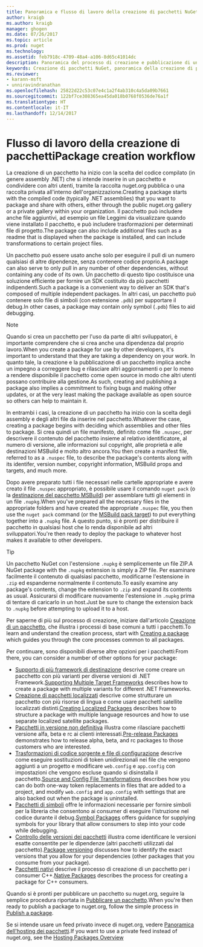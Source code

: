 ```yaml
---
title: Panoramica e flusso di lavoro della creazione di pacchetti NuGet | Microsoft Docs
author: kraigb
ms.author: kraigb
manager: ghogen
ms.date: 07/26/2017
ms.topic: article
ms.prod: nuget
ms.technology: 
ms.assetid: feb7918c-4709-48a4-a106-8d65c41014dc
description: Panoramica del processo di creazione e pubblicazione di un pacchetto NuGet, con collegamenti ad altre parti specifiche del processo.
keywords: Creazione di pacchetti NuGet, panoramica della creazione di pacchetti NuGet, flusso di lavoro della creazione di pacchetti NuGet, flusso di lavoro della creazione di pacchetti, panoramica della creazione di pacchetti.
ms.reviewer:
- karann-msft
- unniravindranathan
ms.openlocfilehash: 25822d22c53c07e4c1a2f4ab310c4a5da09b7661
ms.sourcegitcommit: 122bf7ce308365ea45da018b0768f0536de76a1f
ms.translationtype: HT
ms.contentlocale: it-IT
ms.lasthandoff: 12/14/2017
---
```

# <a name="package-creation-workflow"></a><span data-ttu-id="72148-104">Flusso di lavoro della creazione di pacchetti</span><span class="sxs-lookup"><span data-stu-id="72148-104">Package creation workflow</span></span>

<span data-ttu-id="72148-105">La creazione di un pacchetto ha inizio con la scelta del codice compilato (in genere assembly .NET) che si intende inserire in un pacchetto e condividere con altri utenti, tramite la raccolta nuget.org pubblica o una raccolta privata all'interno dell'organizzazione.</span><span class="sxs-lookup"><span data-stu-id="72148-105">Creating a package starts with the compiled code (typically .NET assemblies) that you want to package and share with others, either through the public nuget.org gallery or a private gallery within your organization.</span></span> <span data-ttu-id="72148-106">Il pacchetto può includere anche file aggiuntivi, ad esempio un file Leggimi da visualizzare quando viene installato il pacchetto, e può includere trasformazioni per determinati file di progetto.</span><span class="sxs-lookup"><span data-stu-id="72148-106">The package can also include additional files such as a readme that is displayed when the package is installed, and can include transformations to certain project files.</span></span>

<span data-ttu-id="72148-107">Un pacchetto può essere usato anche solo per eseguire il pull di un numero qualsiasi di altre dipendenze, senza contenere codice proprio.</span><span class="sxs-lookup"><span data-stu-id="72148-107">A package can also serve to only pull in any number of other dependencies, without containing any code of its own.</span></span> <span data-ttu-id="72148-108">Un pacchetto di questo tipo costituisce una soluzione efficiente per fornire un SDK costituito da più pacchetti indipendenti.</span><span class="sxs-lookup"><span data-stu-id="72148-108">Such a package is a convenient way to deliver an SDK that's composed of multiple independent packages.</span></span> <span data-ttu-id="72148-109">In altri casi, un pacchetto può contenere solo file di simboli (con estensione `.pdb`) per supportare il debug.</span><span class="sxs-lookup"><span data-stu-id="72148-109">In other cases, a package may contain only symbol (`.pdb`) files to aid debugging.</span></span>

> [!Note]
> <span data-ttu-id="72148-110">Quando si crea un pacchetto per l'uso da parte di altri sviluppatori, è importante comprendere che si crea anche una dipendenza dal proprio lavoro.</span><span class="sxs-lookup"><span data-stu-id="72148-110">When you create a package for use by other developers, it's important to understand that they are taking a dependency on your work.</span></span> <span data-ttu-id="72148-111">In quanto tale, la creazione e la pubblicazione di un pacchetto implica anche un impegno a correggere bug e rilasciare altri aggiornamenti o per lo meno a rendere disponibile il pacchetto come open source in modo che altri utenti possano contribuire alla gestione.</span><span class="sxs-lookup"><span data-stu-id="72148-111">As such, creating and publishing a package also implies a commitment to fixing bugs and making other updates, or at the very least making the package available as open source so others can help to maintain it.</span></span>

<span data-ttu-id="72148-112">In entrambi i casi, la creazione di un pacchetto ha inizio con la scelta degli assembly e degli altri file da inserire nel pacchetto.</span><span class="sxs-lookup"><span data-stu-id="72148-112">Whatever the case, creating a package begins with deciding which assemblies and other files to package.</span></span> <span data-ttu-id="72148-113">Si crea quindi un file manifesto, definito come file `.nuspec`, per descrivere il contenuto del pacchetto insieme al relativo identificatore, al numero di versione, alle informazioni sul copyright, alle proprietà e alle destinazioni MSBuild e molto altro ancora.</span><span class="sxs-lookup"><span data-stu-id="72148-113">You then create a manifest file, referred to as a `.nuspec` file, to describe the package's contents along with its identifer, version number, copyright information, MSBuild props and targets, and much more.</span></span>

<span data-ttu-id="72148-114">Dopo avere preparato tutti i file necessari nelle cartelle appropriate e avere creato il file `.nuspec` appropriato, è possibile usare il comando `nuget pack` (o la [destinazione del pacchetto MSBuild](../Schema/msbuild-targets.md)) per assemblare tutti gli elementi in un file `.nupkg`.</span><span class="sxs-lookup"><span data-stu-id="72148-114">When you've prepared all the necessary files in the appropriate folders and have created the appropriate `.nuspec` file, you then use the `nuget pack` command (or the [MSBuild pack target](../Schema/msbuild-targets.md)) to put everything together into a `.nupkg` file.</span></span> <span data-ttu-id="72148-115">A questo punto, si è pronti per distribuire il pacchetto in qualsiasi host che lo renda disponibile ad altri sviluppatori.</span><span class="sxs-lookup"><span data-stu-id="72148-115">You're then ready to deploy the package to whatever host makes it available to other developers.</span></span>

> [!Tip]
> <span data-ttu-id="72148-116">Un pacchetto NuGet con l'estensione `.nupkg` è semplicemente un file ZIP.</span><span class="sxs-lookup"><span data-stu-id="72148-116">A NuGet package with the `.nupkg` extension is simply a ZIP file.</span></span> <span data-ttu-id="72148-117">Per esaminare facilmente il contenuto di qualsiasi pacchetto, modificarne l'estensione in `.zip` ed espanderne normalmente il contenuto.</span><span class="sxs-lookup"><span data-stu-id="72148-117">To easily examine any package's contents, change the extension to `.zip` and expand its contents as usual.</span></span> <span data-ttu-id="72148-118">Assicurarsi di modificare nuovamente l'estensione in `.nupkg` prima di tentare di caricarlo in un host.</span><span class="sxs-lookup"><span data-stu-id="72148-118">Just be sure to change the extension back to `.nupkg` before attempting to upload it to a host.</span></span>

<span data-ttu-id="72148-119">Per saperne di più sul processo di creazione, iniziare dall'articolo [Creazione di un pacchetto](../create-packages/creating-a-package.md), che illustra i processi di base comuni a tutti i pacchetti.</span><span class="sxs-lookup"><span data-stu-id="72148-119">To learn and understand the creation process, start with [Creating a package](../create-packages/creating-a-package.md) which guides you through the core processes common to all packages.</span></span> 

<span data-ttu-id="72148-120">Per continuare, sono disponibili diverse altre opzioni per i pacchetti:</span><span class="sxs-lookup"><span data-stu-id="72148-120">From there, you can consider a number of other options for your package:</span></span>

-  <span data-ttu-id="72148-121">[Supporto di più framework di destinazione](../create-packages/supporting-multiple-target-frameworks.md) descrive come creare un pacchetto con più varianti per diverse versioni di .NET Framework.</span><span class="sxs-lookup"><span data-stu-id="72148-121">[Supporting Multiple Target Frameworks](../create-packages/supporting-multiple-target-frameworks.md) describes how to create a package with multiple variants for different .NET Frameworks.</span></span>
-  <span data-ttu-id="72148-122">[Creazione di pacchetti localizzati](../create-packages/creating-localized-packages.md) descrive come strutturare un pacchetto con più risorse di lingua e come usare pacchetti satellite localizzati distinti.</span><span class="sxs-lookup"><span data-stu-id="72148-122">[Creating Localized Packages](../create-packages/creating-localized-packages.md) describes how to structure a package with multiple language resources and how to use separate localized satellite packages.</span></span>
-  <span data-ttu-id="72148-123">[Pacchetti in versione non definitiva](../create-packages/prerelease-packages.md) illustra come rilasciare pacchetti versione alfa, beta e rc ai clienti interessati.</span><span class="sxs-lookup"><span data-stu-id="72148-123">[Pre-release Packages](../create-packages/prerelease-packages.md) demonstrates how to release alpha, beta, and rc packages to those customers who are interested.</span></span>
-  <span data-ttu-id="72148-124">[Trasformazioni di codice sorgente e file di configurazione](../create-packages/source-and-config-file-transformations.md) descrive come eseguire sostituzioni di token unidirezionali nei file che vengono aggiunti a un progetto e modificare `web.config` e `app.config` con impostazioni che vengono escluse quando si disinstalla il pacchetto.</span><span class="sxs-lookup"><span data-stu-id="72148-124">[Source and Config File Transformations](../create-packages/source-and-config-file-transformations.md) describes how you can do both one-way token replacements in files that are added to a project, and modify `web.config` and `app.config` with settings that are also backed out when the package is uninstalled.</span></span>
-  <span data-ttu-id="72148-125">[Pacchetti di simboli](../create-packages/symbol-packages.md) offre le informazioni necessarie per fornire simboli per la libreria che consentono ai consumer di eseguire l'istruzione nel codice durante il debug.</span><span class="sxs-lookup"><span data-stu-id="72148-125">[Symbol Packages](../create-packages/symbol-packages.md) offers guidance for supplying symbols for your library that allow consumers to step into your code while debugging.</span></span>
-  <span data-ttu-id="72148-126">[Controllo delle versioni dei pacchetti](../reference/package-versioning.md) illustra come identificare le versioni esatte consentite per le dipendenze (altri pacchetti utilizzati dal pacchetto).</span><span class="sxs-lookup"><span data-stu-id="72148-126">[Package versioning](../reference/package-versioning.md) discusses how to identify the exact versions that you allow for your dependencies (other packages that you consume from your package).</span></span>
-  <span data-ttu-id="72148-127">[Pacchetti nativi](../create-packages/native-packages.md) descrive il processo di creazione di un pacchetto per i consumer C++.</span><span class="sxs-lookup"><span data-stu-id="72148-127">[Native Packages](../create-packages/native-packages.md) describes the process for creating a package for C++ consumers.</span></span>

<span data-ttu-id="72148-128">Quando si è pronti per pubblicare un pacchetto su nuget.org, seguire la semplice procedura riportata in [Pubblicare un pacchetto](../create-packages/publish-a-package.md).</span><span class="sxs-lookup"><span data-stu-id="72148-128">When you're then ready to publish a package to nuget.org, follow the simple process in [Publish a package](../create-packages/publish-a-package.md).</span></span>

<span data-ttu-id="72148-129">Se si intende usare un feed privato invece di nuget.org, vedere [Panoramica dell'hosting dei pacchetti](../hosting-packages/overview.md).</span><span class="sxs-lookup"><span data-stu-id="72148-129">If you want to use a private feed instead of nuget.org, see the [Hosting Packages Overview](../hosting-packages/overview.md)</span></span>
